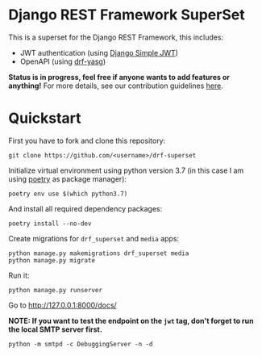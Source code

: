# Django REST Framework SuperSet

This is a superset for the Django REST Framework, this includes:

* JWT authentication (using [Django Simple JWT](https://github.com/jazzband/django-rest-framework-simplejwt))
* OpenAPI (using [drf-yasg](https://github.com/axnsan12/drf-yasg))

**Status is in progress, feel free if anyone wants to add features or anything!**
For more details, see our contribution guidelines [here](https://github.com/aprilahijriyan/drf-superset/blob/main/CONTRIBUTING.md).

# Quickstart

First you have to fork and clone this repository:

```
git clone https://github.com/<username>/drf-superset
```

Initialize virtual environment using python version 3.7 (in this case I am using [poetry](https://python-poetry.org/) as package manager):

```
poetry env use $(which python3.7)
```

And install all required dependency packages:

```
poetry install --no-dev
```

Create migrations for `drf_superset` and `media` apps:

```
python manage.py makemigrations drf_superset media
python manage.py migrate
```

Run it:

```
python manage.py runserver
```

Go to http://127.0.0.1:8000/docs/


**NOTE: If you want to test the endpoint on the `jwt` tag, don't forget to run the local SMTP server first.**

```
python -m smtpd -c DebuggingServer -n -d
```
